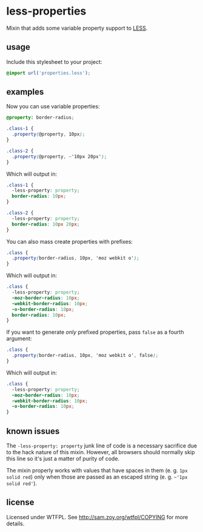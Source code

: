 less-properties
===============
Mixin that adds some variable property support to [LESS](https://github.com/cloudhead/less.js).

usage
-----

Include this stylesheet to your project:
```scss
@import url('properties.less');
```

examples
--------

Now you can use variable properties:
```scss
@property: border-radius;

.class-1 {
  .property(@property, 10px);
}

.class-2 {
  .property(@property, ~'10px 20px');
}
```
Which will output in:
```css
.class-1 {
  -less-property: property;
  border-radius: 10px;
}

.class-2 {
  -less-property: property;
  border-radius: 10px 20px;
}
```
You can also mass create properties with prefixes:
```scss
.class {
  .property(border-radius, 10px, 'moz webkit o');
}
```
Which will output in:
```css
.class {
  -less-property: property;
  -moz-border-radius: 10px;
  -webkit-border-radius: 10px;
  -o-border-radius: 10px;
  border-radius: 10px;
}
```

If you want to generate *only* prefixed properties, pass `false` as a fourth
argument:
```scss
.class {
  .property(border-radius, 10px, 'moz webkit o', false);
}
```
Which will output in:
```css
.class {
  -less-property: property;
  -moz-border-radius: 10px;
  -webkit-border-radius: 10px;
  -o-border-radius: 10px;
}
```

known issues
------------
The `-less-property: property` junk line of code is a necessary sacrifice due to
the hack nature of this mixin. However, all browsers should normally skip this
line so it's just a matter of purity of code.

The mixin properly works with values that have spaces in them (e. g.
`1px solid red`) only when those are passed as an escaped string (e. g.
`~'1px solid red'`).

license
-------
Licensed under WTFPL.
See http://sam.zoy.org/wtfpl/COPYING for more details.

